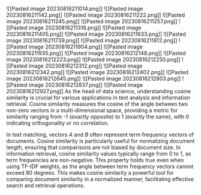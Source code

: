 ![[Pasted image 20230816211014.png]]
![[Pasted image 20230816211142.png]]
![[Pasted image 20230816211222.png]]
![[Pasted image 20230816211245.png]]
![[Pasted image 20230816211257.png]]
![[Pasted image 20230816211318.png]]
![[Pasted image 20230816211405.png]]
![[Pasted image 20230816211633.png]]
![[Pasted image 20230816211739.png]]
![[Pasted image 20230816211812.png]]
![[Pasted image 20230816211904.png]]
![[Pasted image 20230816211935.png]]
![[Pasted image 20230816212148.png]]
![[Pasted image 20230816212223.png]]
![[Pasted image 20230816212250.png]]
![[Pasted image 20230816212312.png]]
![[Pasted image 20230816212342.png]]
![[Pasted image 20230816212402.png]]
![[Pasted image 20230816212645.png]]
![[Pasted image 20230816212803.png]]
![[Pasted image 20230816212837.png]]
![[Pasted image 20230816212927.png]]
As the head of data science, understanding cosine similarity is crucial for various applications in text analysis and information retrieval. Cosine similarity measures the cosine of the angle between two non-zero vectors in a multi-dimensional space, providing a metric for similarity ranging from -1 (exactly opposite) to 1 (exactly the same), with 0 indicating orthogonality or no correlation.

In text matching, vectors _A_ and _B_ often represent term frequency vectors of documents. Cosine similarity is particularly useful for normalizing document length, ensuring that comparisons are not biased by document size. In information retrieval, cosine similarity values typically range from 0 to 1, as term frequencies are non-negative. This property holds true even when using TF-IDF weights, as the angle between term frequency vectors cannot exceed 90 degrees. This makes cosine similarity a powerful tool for comparing document similarity in a normalized manner, facilitating effective search and retrieval operations.